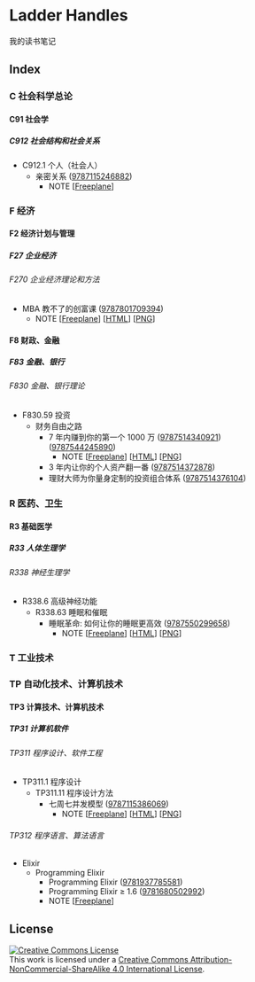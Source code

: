 # Ladder Handles

我的读书笔记

## Index

### C 社会科学总论

#### C91 社会学

##### C912 社会结构和社会关系

- C912.1 个人（社会人）
  - 亲密关系 ([9787115246882](https://book.douban.com/subject/5952488/))
    - NOTE [[Freeplane](./c/9/1/2/intimate-relationship/intimate-relationship.mm)]

### F 经济

#### F2 经济计划与管理

##### F27 企业经济

###### F270 企业经济理论和方法

- MBA 教不了的创富课 ([9787801709394](https://book.douban.com/subject/5921213/))
  - NOTE [[Freeplane](./f/2/7/0/mba-cannot-teach/mba-do-not-teach.mm)] [[HTML](./f/2/7/0/mba-cannot-teach/mba-do-not-teach.html)] [[PNG](./f/2/7/0/mba-cannot-teach/mba-do-not-teach.png)]

#### F8 财政、金融

##### F83 金融、银行

###### F830 金融、银行理论

- F830.59 投资
  - 财务自由之路
    - 7 年内赚到你的第一个 1000 万 ([9787514340921](https://book.douban.com/subject/27009488/)) ([9787544245890](https://book.douban.com/subject/4249967/))
      - NOTE [[Freeplane](./f/8/3/0/the-way-to-financial-freedom/7year-1kw.mm)] [[HTML](./f/8/3/0/the-way-to-financial-freedom/7year-1kw.html)] [[PNG](./f/8/3/0/the-way-to-financial-freedom/7year-1kw.png)]
    - 3 年内让你的个人资产翻一番 ([9787514372878](https://book.douban.com/subject/30328453/))
    - 理财大师为你量身定制的投资组合体系 ([9787514376104](https://book.douban.com/subject/30419002/))

### R 医药、卫生

#### R3 基础医学

##### R33 人体生理学

###### R338 神经生理学

- R338.6 高级神经功能
  - R338.63 睡眠和催眠
    - 睡眠革命: 如何让你的睡眠更高效 ([9787550299658](https://book.douban.com/subject/27023900/))
      - NOTE [[Freeplane](./r/3/3/8/redefine-your-rest/redefine-your-rest.mm)] [[HTML](./r/3/3/8/redefine-your-rest/redefine-your-rest.html)] [[PNG](./r/3/3/8/redefine-your-rest/redefine-your-rest.png)]

### T 工业技术

### TP 自动化技术、计算机技术

#### TP3 计算技术、计算机技术

##### TP31 计算机软件

###### TP311 程序设计、软件工程

- TP311.1 程序设计
  - TP311.11 程序设计方法
    - 七周七并发模型 ([9787115386069](https://book.douban.com/subject/26337939/))
      - NOTE [[Freeplane](./t/p/3/1/1/7concurrency-models-in-7weeks/7concurrency-models-in-7weeks.mm)] [[HTML](./t/p/3/1/1/7concurrency-models-in-7weeks/7concurrency-models-in-7weeks.html)] [[PNG](./t/p/3/1/1/7concurrency-models-in-7weeks/7concurrency-models-in-7weeks.png)]

###### TP312 程序语言、算法语言

- Elixir
  - Programming Elixir
    - Programming Elixir ([9781937785581](https://book.douban.com/subject/24708820/))
    - Programming Elixir ≥ 1.6 ([9781680502992](https://book.douban.com/subject/24708820/))
    - NOTE [[Freeplane](./t/p/3/1/2/programming-elixir/programming-elixir.mm)]

## License

[![Creative Commons License](https://i.creativecommons.org/l/by-nc-sa/4.0/88x31.png)](http://creativecommons.org/licenses/by-nc-sa/4.0/)  
This work is licensed under a [Creative Commons Attribution-NonCommercial-ShareAlike 4.0 International License](http://creativecommons.org/licenses/by-nc-sa/4.0/).
